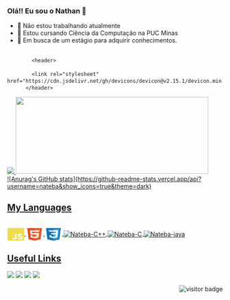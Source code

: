### Olá!! Eu sou o Nathan 👋


- 🔭 Não estou trabalhando atualmente
- 🌱 Estou cursando Ciência da Computação na PUC Minas
- 👯 Em busca de um estágio para adquirir conhecimentos.

##

            <header>

            <link rel="stylesheet" href="https://cdn.jsdelivr.net/gh/devicons/devicon@v2.15.1/devicon.min.css">
          </header>
<div>
  <a href="https://github.com/nateba">
  <img height="180em" src="https://github-readme-stats.vercel.app/api?username=nateba&show_icons=true&theme=radical&include_all_commits=true&count_private=true"/>
  <img height="180em" width="450em" src="https://github-readme-stats.vercel.app/api/top-langs/?username=nateba&layout=compact&langs_count=16&theme=radical"/>
</div>
            ![Anurag's GitHub stats](https://github-readme-stats.vercel.app/api?username=nateba&show_icons=true&theme=dark)

 ## My Languages
<div>
 <div style="display: inline_block"><br>
  <img align="center" alt="Nateba-Js" height="30" width="40" src="https://raw.githubusercontent.com/devicons/devicon/master/icons/javascript/javascript-plain.svg">
  <img align="center" alt="Nateba-HTML" height="30" width="40" src="https://raw.githubusercontent.com/devicons/devicon/master/icons/html5/html5-original.svg">
  <img align="center" alt="Nateba-CSS" height="30" width="40" src="https://raw.githubusercontent.com/devicons/devicon/master/icons/css3/css3-original.svg">
  <img align="center" alt="Nateba-C++" height="30" width="40" src="https://cdn.jsdelivr.net/gh/devicons/devicon/icons/cplusplus/cplusplus-original.svg">
  <img align="center" alt="Nateba-C" height="30" width="40" src="https://cdn.jsdelivr.net/gh/devicons/devicon/icons/c/c-original.svg">
  <img align="center" alt="Nateba-java" height="30" width="40" src="https://cdn.jsdelivr.net/gh/devicons/devicon/icons/java/java-plain.svg">
  </div>
  
  
   ## Useful Links 
  <div> 
  
  <a href="https://instagram.com/natnateba" target="_blank"><img src="https://img.shields.io/badge/-Instagram-%23E4405F?style=for-the-badge&logo=instagram&logoColor=white" target="_blank"></a>
 <a href=" https://discord.gg/6ygKrrj" target="_blank"><img src="https://img.shields.io/badge/Discord-7289DA?style=for-the-badge&logo=discord&logoColor=white" target="_blank"></a> 
  <a href = "mailto:naclisboa@gmail.com"><img src="https://img.shields.io/badge/-Gmail-%23333?style=for-the-badge&logo=gmail&logoColor=white" target="_blank"></a>
  <a href="https://www.linkedin.com/in/nathan-lisboa-605857234" target="_blank"><img src="https://img.shields.io/badge/-LinkedIn-%230077B5?style=for-the-badge&logo=linkedin&logoColor=white" target="_blank"></a> 
            </div>
<div align='right'>
  <img src="https://visitor-badge.glitch.me/badge?page_id=nateba.nateba" alt="visitor badge"/>
</div>
            

  
  
 
  
